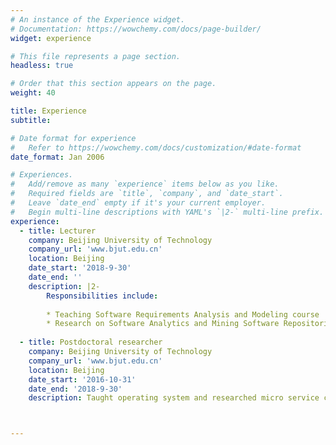 ```yaml
---
# An instance of the Experience widget.
# Documentation: https://wowchemy.com/docs/page-builder/
widget: experience

# This file represents a page section.
headless: true

# Order that this section appears on the page.
weight: 40

title: Experience
subtitle:

# Date format for experience
#   Refer to https://wowchemy.com/docs/customization/#date-format
date_format: Jan 2006

# Experiences.
#   Add/remove as many `experience` items below as you like.
#   Required fields are `title`, `company`, and `date_start`.
#   Leave `date_end` empty if it's your current employer.
#   Begin multi-line descriptions with YAML's `|2-` multi-line prefix.
experience:
  - title: Lecturer
    company: Beijing University of Technology
    company_url: 'www.bjut.edu.cn'
    location: Beijing
    date_start: '2018-9-30'
    date_end: ''
    description: |2-
        Responsibilities include:
        
        * Teaching Software Requirements Analysis and Modeling course 
        * Research on Software Analytics and Mining Software Repositories (MSR) 
        
  - title: Postdoctoral researcher 
    company: Beijing University of Technology 
    company_url: 'www.bjut.edu.cn'
    location: Beijing
    date_start: '2016-10-31'
    date_end: '2018-9-30'
    description: Taught operating system and researched micro service computing.



---
```

